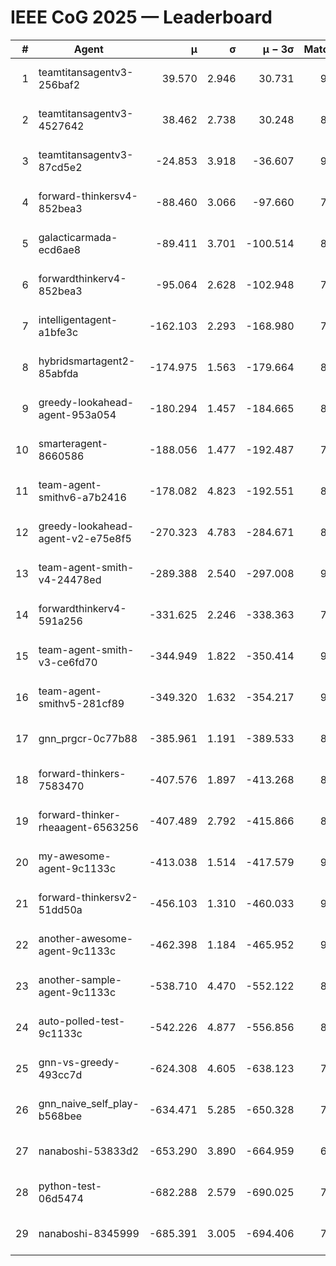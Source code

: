 # IEEE CoG 2025 — Leaderboard

| # | Agent | μ | σ | μ − 3σ | Matches | Updated |
|---:|---|---:|---:|---:|---:|---|
| 1 | teamtitansagentv3-256baf2 | 39.570 | 2.946 | 30.731 | 9120 | 2025-08-20 14:06 |
| 2 | teamtitansagentv3-4527642 | 38.462 | 2.738 | 30.248 | 8374 | 2025-08-20 14:06 |
| 3 | teamtitansagentv3-87cd5e2 | -24.853 | 3.918 | -36.607 | 9466 | 2025-08-20 14:06 |
| 4 | forward-thinkersv4-852bea3 | -88.460 | 3.066 | -97.660 | 7337 | 2025-08-20 14:06 |
| 5 | galacticarmada-ecd6ae8 | -89.411 | 3.701 | -100.514 | 8780 | 2025-08-20 14:06 |
| 6 | forwardthinkerv4-852bea3 | -95.064 | 2.628 | -102.948 | 7118 | 2025-08-20 14:06 |
| 7 | intelligentagent-a1bfe3c | -162.103 | 2.293 | -168.980 | 7272 | 2025-08-20 14:06 |
| 8 | hybridsmartagent2-85abfda | -174.975 | 1.563 | -179.664 | 8144 | 2025-08-20 14:06 |
| 9 | greedy-lookahead-agent-953a054 | -180.294 | 1.457 | -184.665 | 8498 | 2025-08-20 14:06 |
| 10 | smarteragent-8660586 | -188.056 | 1.477 | -192.487 | 7679 | 2025-08-20 14:06 |
| 11 | team-agent-smithv6-a7b2416 | -178.082 | 4.823 | -192.551 | 8600 | 2025-08-20 14:06 |
| 12 | greedy-lookahead-agent-v2-e75e8f5 | -270.323 | 4.783 | -284.671 | 8538 | 2025-08-20 14:06 |
| 13 | team-agent-smith-v4-24478ed | -289.388 | 2.540 | -297.008 | 9502 | 2025-08-20 14:06 |
| 14 | forwardthinkerv4-591a256 | -331.625 | 2.246 | -338.363 | 7508 | 2025-08-20 14:06 |
| 15 | team-agent-smith-v3-ce6fd70 | -344.949 | 1.822 | -350.414 | 9482 | 2025-08-20 14:06 |
| 16 | team-agent-smithv5-281cf89 | -349.320 | 1.632 | -354.217 | 9160 | 2025-08-20 14:06 |
| 17 | gnn_prgcr-0c77b88 | -385.961 | 1.191 | -389.533 | 8090 | 2025-08-20 14:06 |
| 18 | forward-thinkers-7583470 | -407.576 | 1.897 | -413.268 | 8060 | 2025-08-20 14:06 |
| 19 | forward-thinker-rheaagent-6563256 | -407.489 | 2.792 | -415.866 | 8082 | 2025-08-20 14:06 |
| 20 | my-awesome-agent-9c1133c | -413.038 | 1.514 | -417.579 | 9140 | 2025-08-20 14:06 |
| 21 | forward-thinkersv2-51dd50a | -456.103 | 1.310 | -460.033 | 9002 | 2025-08-20 14:06 |
| 22 | another-awesome-agent-9c1133c | -462.398 | 1.184 | -465.952 | 9460 | 2025-08-20 14:06 |
| 23 | another-sample-agent-9c1133c | -538.710 | 4.470 | -552.122 | 8640 | 2025-08-20 14:06 |
| 24 | auto-polled-test-9c1133c | -542.226 | 4.877 | -556.856 | 8420 | 2025-08-20 14:06 |
| 25 | gnn-vs-greedy-493cc7d | -624.308 | 4.605 | -638.123 | 7020 | 2025-08-20 14:06 |
| 26 | gnn_naive_self_play-b568bee | -634.471 | 5.285 | -650.328 | 7260 | 2025-08-20 14:06 |
| 27 | nanaboshi-53833d2 | -653.290 | 3.890 | -664.959 | 6820 | 2025-08-20 14:06 |
| 28 | python-test-06d5474 | -682.288 | 2.579 | -690.025 | 7180 | 2025-08-20 14:06 |
| 29 | nanaboshi-8345999 | -685.391 | 3.005 | -694.406 | 7450 | 2025-08-20 14:06 |
